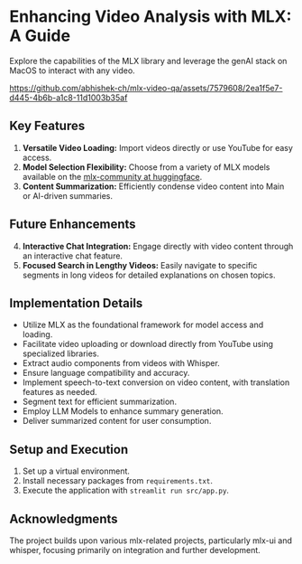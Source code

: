 # Enhancing Video Analysis with MLX: A Guide

Explore the capabilities of the MLX library and leverage the genAI stack on MacOS to interact with any video.


https://github.com/abhishek-ch/mlx-video-qa/assets/7579608/2ea1f5e7-d445-4b6b-a1c8-11d1003b35af


## Key Features

1. **Versatile Video Loading:** Import videos directly or use YouTube for easy access.
2. **Model Selection Flexibility:** Choose from a variety of MLX models available on the [mlx-community at huggingface](https://huggingface.co/mlx-community).
3. **Content Summarization:** Efficiently condense video content into Main or AI-driven summaries.

## Future Enhancements
4. **Interactive Chat Integration:** Engage directly with video content through an interactive chat feature.
5. **Focused Search in Lengthy Videos:** Easily navigate to specific segments in long videos for detailed explanations on chosen topics.

## Implementation Details
- Utilize MLX as the foundational framework for model access and loading.
- Facilitate video uploading or download directly from YouTube using specialized libraries.
- Extract audio components from videos with Whisper.
- Ensure language compatibility and accuracy.
- Implement speech-to-text conversion on video content, with translation features as needed.
- Segment text for efficient summarization.
- Employ LLM Models to enhance summary generation.
- Deliver summarized content for user consumption.

## Setup and Execution
1. Set up a virtual environment.
2. Install necessary packages from `requirements.txt`.
3. Execute the application with `streamlit run src/app.py`.

## Acknowledgments
The project builds upon various mlx-related projects, particularly mlx-ui and whisper, focusing primarily on integration and further development.

